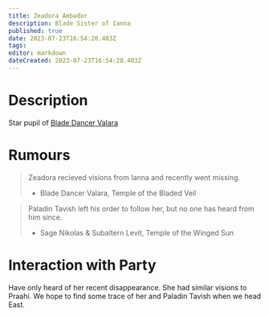 ```yaml
---
title: Zeadora Ambador
description: Blade Sister of Ianna
published: true
date: 2023-07-23T16:54:28.483Z
tags: 
editor: markdown
dateCreated: 2023-07-23T16:54:28.483Z
---
```


# Description
Star pupil of [Blade Dancer Valara](/npcs/Blade_Dancer_Valara)


# Rumours
>  Zeadora recieved visions from Ianna and recently went missing.
> - Blade Dancer Valara, Temple of the Bladed Veil

> Paladin Tavish left his order to follow her, but no one has heard from him since.
> - Sage Nikolas & Subaltern Levit, Temple of the Winged Sun

# Interaction with Party
Have only heard of her recent disappearance. She had similar visions to Praahi. We hope to find some trace of her and Paladin Tavish when we head East.
